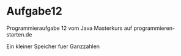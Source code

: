 # Aufgabe12
Programmieraufgabe 12 vom Java Masterkurs auf programmieren-starten.de

Ein kleiner Speicher fuer Ganzzahlen